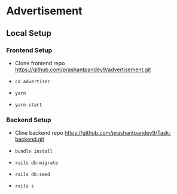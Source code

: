 # Advertisement
## Local Setup

### Frontend Setup
- Clone frontend repo
https://github.com/prashantpandey9/advertisement.git

- ```cd advertiser```
- ```yarn```
- ```yarn start```

### Backend Setup
- Cline backend repo
https://github.com/prashantpandey9/Task-backend.git

- ```bundle install```
- ```rails db:migrate```
- ```rails db:seed```
- ```rails s```
